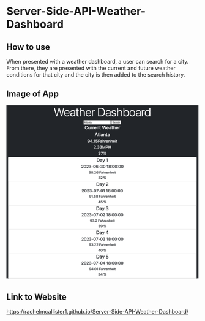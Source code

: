 # Server-Side-API-Weather-Dashboard

## How to use
When presented with a weather dashboard, a user can search for a city. From there, they are presented with the current and future weather conditions for that city and the city is then added to the search history. 

## Image of App
![test content](./images/serversideapi.png)

## Link to Website
https://rachelmcallister1.github.io/Server-Side-API-Weather-Dashboard/